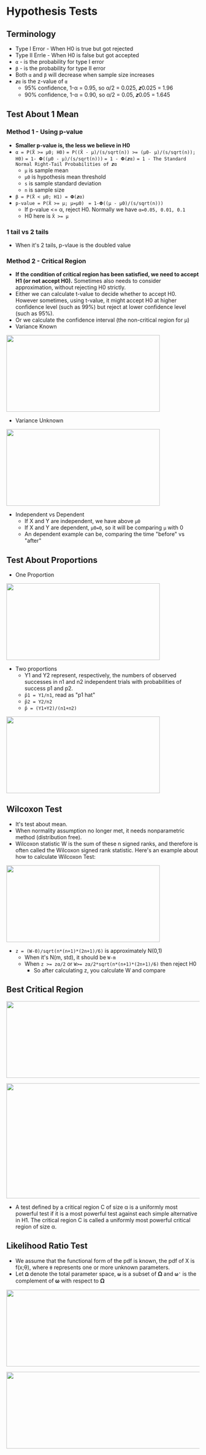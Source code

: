 # Hypothesis Tests


## Terminology
* Type I Error - When H0 is true but got rejected
* Type II Errle - When H0 is false but got accepted
* `α` - is the probability for type I error
* `β` - is the probability for type II error
* Both `α` and `β` will decrease when sample size increases
* `𝒛α` is the z-value of `α`
  * 95% confidence, 1-α = 0.95, so α/2 = 0.025, 𝒛0.025 = 1.96
  * 90% confidence, 1-α = 0.90, so α/2 = 0.05, 𝒛0.05 = 1.645

  
## Test About 1 Mean
### Method 1 - Using p-value
* <b>Smaller p-value is, the less we believe in H0</b>
* `α = P(X̄ >= μ0; H0)`
      `= P((X̄ - μ)/(s/sqrt(n)) >= (μ0- μ)/(s/sqrt(n)); H0)`
      `= 1- 𝚽((μ0 - μ)/(s/sqrt(n)))`
      `= 1 - 𝚽(𝒛α)`
      `= 1 - The Standard Normal Right-Tail Probabilities of 𝒛α`
  * `μ` is sample mean
  * `μ0` is hypothesis mean threshold
  * `s` is sample standard deviation
  * `n` is sample size
* `β = P(X̄ < μ0; H1) = 𝚽(𝒛α)`
* `p-value = P(X̄ >= μ; μ=μ0) `
          `= 1-𝚽((μ - μ0)/(s/sqrt(n)))`
  * If p-value <= α, reject H0. Normally we have `α=0.05, 0.01, 0.1`
  * H0 here is `X̄ >= μ`
  
### 1 tail vs 2 tails
* When it's 2 tails, p-vlaue is the doubled value

### Method 2 - Critical Region
* <b>If the condition of critical region has been satisfied, we need to accept H1 (or not accept H0).</b> Sometimes also needs to consider approximation, without rejecting H0 strictly.
* Either we can calculate t-value to decide whether to accept H0. However sometimes, using t-value, it might accept H0 at higher confidence level (such as 99%) but reject at lower confidence level (such as 95%).
* Or we calculate the confidence interval (the non-critical region for μ)
* Variance Known
<p align="left">
<img width="400" height="200" src="https://github.com/hanhanwu/Hanhan_Data_Science_Practice/blob/master/Applied_Statistics/Learning_Notes/images/t_test_1mean_known_var.png">
  
* Variance Unknown
<p align="left">
<img width="400" height="200" src="https://github.com/hanhanwu/Hanhan_Data_Science_Practice/blob/master/Applied_Statistics/Learning_Notes/images/t_test_1mean_unknown_var.png">
</p>

* Independent vs Dependent
  * If X and Y are independent, we have above `μ0`
  * If X and Y are dependent, `μ0=0`, so it will be comparing `μ` with 0
   * An dependent example can be, comparing the time "before" vs "after"


## Test About Proportions
* One Proportion
<p align="left">
<img width="400" height="200" src="https://github.com/hanhanwu/Hanhan_Data_Science_Practice/blob/master/Applied_Statistics/Learning_Notes/images/test_proportions1.png">
 </p>
 
 * Two proportions
   * Y1 and Y2 represent, respectively, the numbers of observed successes in n1 and n2 independent trials with probabilities of success p1 and p2. 
   * `p̂1 = Y1/n1`, read as "p1 hat"
   * `p̂2 = Y2/n2`
   * `p̂ = (Y1+Y2)/(n1+n2)`
 <p align="left">
<img width="400" height="200" src="https://github.com/hanhanwu/Hanhan_Data_Science_Practice/blob/master/Applied_Statistics/Learning_Notes/images/test_proportions2.png">
 </p>
 
 
## Wilcoxon Test
* It's test about mean.
* When normality assumption no longer met, it needs nonparametric method (distribution free).
* Wilcoxon statistic W is the sum of these n signed ranks, and therefore is often called the Wilcoxon signed rank statistic.
Here's an example about how to calculate Wilcoxon Test:
 <p align="left">
<img width="400" height="200" src="https://github.com/hanhanwu/Hanhan_Data_Science_Practice/blob/master/Applied_Statistics/Learning_Notes/images/wilcoxon_statistics.png">
 </p>
 
* `z = (W-0)/sqrt(n*(n+1)*(2n+1)/6)` is approximately N(0,1)
  * When it's N(m, std), it should be `W-m`
  * When `z >= zα/2` or `W>= zα/2*sqrt(n*(n+1)*(2n+1)/6)` then reject H0
    * So after calculating z, you calculate W and compare


## Best Critical Region
<p align="left">
<img width="600" height="200" src="https://github.com/hanhanwu/Hanhan_Data_Science_Practice/blob/master/Applied_Statistics/Learning_Notes/images/best_critical_region.png">
 </p>
 
 <p align="left">
<img width="600" height="300" src="https://github.com/hanhanwu/Hanhan_Data_Science_Practice/blob/master/Applied_Statistics/Learning_Notes/images/npl.png">
 </p>
 
 * A test defined by a critical region C of size α is a uniformly most powerful test if it is a most powerful test against each simple alternative in H1. The critical region C is called a uniformly most powerful critical region of size α.


## Likelihood Ratio Test
* We assume that the functional form of the pdf is known, the pdf of X is f(x;θ), where `θ` represents one or more unknown parameters.
* Let `𝛀` denote the total parameter space, `𝛚` is a subset of 𝛀 and `𝛚'` is the complement of 𝛚 with respect to 𝛀

<p align="left">
<img width="700" height="200" src="https://github.com/hanhanwu/Hanhan_Data_Science_Practice/blob/master/Applied_Statistics/Learning_Notes/images/likelihood_ratio.png">
 </p>
 
 <p align="left">
<img width="700" height="200" src="https://github.com/hanhanwu/Hanhan_Data_Science_Practice/blob/master/Applied_Statistics/Learning_Notes/images/likelihood_ratio_test.png">
 </p>
